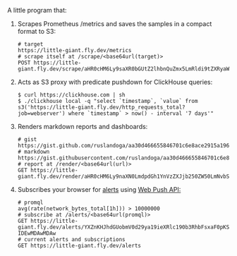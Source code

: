 A little program that:

1. Scrapes Prometheus /metrics and saves the samples in a compact format to S3:
   
   ```shell
   # target
   https://little-giant.fly.dev/metrics
   # scrape itself at /scrape/<base64url(target)>
   POST https://little-giant.fly.dev/scrape/aHR0cHM6Ly9saXR0bGUtZ2lhbnQuZmx5LmRldi9tZXRyaWNz
   ```
   
1. Acts as S3 proxy with predicate pushdown for ClickHouse queries:

   ```console
   $ curl https://clickhouse.com | sh
   $ ./clickhouse local -q "select `timestamp`, `value` from s3('https://little-giant.fly.dev/http_requests_total?job=webserver') where `timestamp` > now() - interval '7 days'"
   ```
   
1. Renders markdown reports and dashboards:

   ```shell
   # gist
   https://gist.github.com/ruslandoga/aa30d466655846701c6e8ace2915a196
   # markdown
   https://gist.githubusercontent.com/ruslandoga/aa30d466655846701c6e8ace2915a196/raw/f2e50e8d29d6946d7e56a0b58b796c1157911b39/report.md
   # report at /render/<base64url(url)>
   GET https://little-giant.fly.dev/render/aHR0cHM6Ly9naXN0LmdpdGh1YnVzZXJjb250ZW50LmNvbS9ydXNsYW5kb2dhL2FhMzBkNDY2NjU1ODQ2NzAxYzZlOGFjZTI5MTVhMTk2L3Jhdy9mMmU1MGU4ZDI5ZDY5NDZkN2U1NmEwYjU4Yjc5NmMxMTU3OTExYjM5L3JlcG9ydC5tZA
   ```

1. Subscribes your browser for [alerts](https://prometheus.io/docs/alerting/latest/overview/) using [Web Push API:](https://web.dev/explore/notifications)

   ```shell
   # promql
   avg(rate(network_bytes_total[1h])) > 10000000
   # subscribe at /alerts/<base64url(promql)>
   GET https://little-giant.fly.dev/alerts/YXZnKHJhdGUobmV0d29ya19ieXRlc190b3RhbFsxaF0pKSA-IDEwMDAwMDAw
   # current alerts and subscriptions
   GET https://little-giant.fly.dev/alerts
   ```
